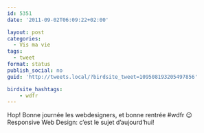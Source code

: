 ```yaml
---
id: 5351
date: '2011-09-02T06:09:22+02:00'

layout: post
categories:
  - Vis ma vie
tags:
  - tweet
format: status
publish_social: no
guid: 'http://tweets.local/?birdsite_tweet=109508193205497856'

birdsite_hashtags:
    - wdfr
---
```


Hop! Bonne journée les webdesigners, et bonne rentrée #wdfr 😉 Responsive Web Design: c’est le sujet d’aujourd’hui!